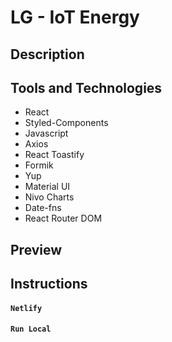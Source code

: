 # LG - IoT Energy

## Description

## Tools and Technologies
- React
- Styled-Components
- Javascript
- Axios
- React Toastify
- Formik
- Yup
- Material UI
- Nivo Charts
- Date-fns
- React Router DOM

## Preview

## Instructions

#### `Netlify`

#### `Run Local`

